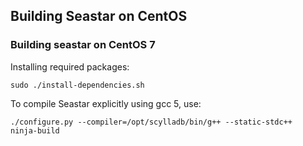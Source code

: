 ## Building Seastar on CentOS

### Building seastar on CentOS 7

Installing required packages:
```
sudo ./install-dependencies.sh
```

To compile Seastar explicitly using gcc 5, use:
```
./configure.py --compiler=/opt/scylladb/bin/g++ --static-stdc++
ninja-build
```
